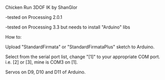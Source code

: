 Chicken Run 3DOF IK by ShanGlor

-tested on Processing 2.0.1

-tested on Processing 3.3 but needs to install "Arduino" libs

How to:

Upload "StandardFirmata" or "StandardFirmataPlus" sketch to Arduino.

Select from the serial port list, change "[1]" to your appropriate COM port. i.e. [2] or [3], mine is COM3 on [1].

Servos on D9, D10 and D11 of Arduino.

